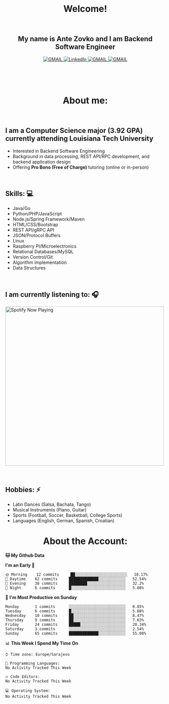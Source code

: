 
<h1 align="center"> Welcome!</h1>
<br>

<h2 align="center">My name is Ante Zovko and I am Backend Software Engineer</h2> 

<p align= "center">
  <a href="https://mail.google.com/mail/u/0/?view=cm&fs=1&to=antezovko.az@gmail.com&tf=1">
      <img alt="GMAIL" src="https://img.shields.io/badge/Email-Contact-darkred?style=for-the-badge&logo=gmail&labelColor=grey&logoColor=white" />
    </a>
 <a href="https://www.linkedin.com/in/antezovko/">
      <img alt="LinkedIn" src="https://img.shields.io/badge/LinkedIn-Connect-Blue?style=for-the-badge&logo=LinkedIn" />
    </a>
   <a href="https://www.instagram.com/zovkoante23/">
      <img alt="GMAIL" src="https://img.shields.io/badge/Instagram-Follow-E1306C?style=for-the-badge&logo=Instagram&logoColor=white" />
    </a>
   <a href="https://www.facebook.com/ZovkoAntee/">
      <img alt="GMAIL" src="https://img.shields.io/badge/Facebook-Add%20Friend-darkblue?style=for-the-badge&logo=Facebook&logoColor=white" />
    </a>

  </p>

<br>
<br>
<br>

<h1 align="center">About me:</h1>

<br>

## I am a Computer Science major (3.92 GPA) currently attending Louisiana Tech University
- Interested in Backend Software Engineering</h4>
- Background in data processing, REST API/RPC development, and backend application design
- Offering <b>Pro Bono (Free of Charge)</b> tutoring (online or in-person) 

<br>

## Skills: 💻
- Java/Go 
- Python/PHP/JavaScript
- Node.js/Spring Framework/Maven 
- HTML/CSS/Bootstrap
- REST API/gRPC API 
- JSON/Protocol Buffers
- Linux 
- Raspberry PI/Microelectronics
- Relational Databases/MySQL 
- Version Control/Git
- Algorithm implementation
- Data Structures


<br>

## I am currently listening to: 🎧
[<img src="https://novatorem-teal.vercel.app/api/spotify-playing" alt="Spotify Now Playing" width="500"/>](https://open.spotify.com/playlist/3Mo6ZdjhTCgj5o8CHs9q2I?si=xs8bzdcrSY2ld5fqCLj04Q)

<br>


## Hobbies: ⚡ 
- Latin Dances (Salsa, Bachata, Tango)
- Musical Instruments (Piano, Guitar)
- Sports (Football, Soccer, Basketball, College Sports)
- Languages (English, German, Spanish, Croatian)


<h1 align="center">About the Account:</h1>

<!--START_SECTION:waka-->

**🐱 My Github Data** 

**I'm an Early 🐤** 

```text
🌞 Morning    12 commits     ██░░░░░░░░░░░░░░░░░░░░░░░   10.17% 
🌆 Daytime    62 commits     █████████████░░░░░░░░░░░░   52.54% 
🌃 Evening    38 commits     ████████░░░░░░░░░░░░░░░░░   32.2% 
🌙 Night      6 commits      █░░░░░░░░░░░░░░░░░░░░░░░░   5.08%

```
📅 **I'm Most Productive on Sunday** 

```text
Monday       1 commits      ░░░░░░░░░░░░░░░░░░░░░░░░░   0.85% 
Tuesday      6 commits      █░░░░░░░░░░░░░░░░░░░░░░░░   5.08% 
Wednesday    10 commits     ██░░░░░░░░░░░░░░░░░░░░░░░   8.47% 
Thursday     9 commits      ██░░░░░░░░░░░░░░░░░░░░░░░   7.63% 
Friday       24 commits     █████░░░░░░░░░░░░░░░░░░░░   20.34% 
Saturday     3 commits      ░░░░░░░░░░░░░░░░░░░░░░░░░   2.54% 
Sunday       65 commits     █████████████░░░░░░░░░░░░   55.08%

```


📊 **This Week I Spend My Time On** 

```text
⌚︎ Time zone: Europe/Sarajevo

💬 Programming Languages: 
No Activity Tracked This Week

🔥 Code Editors: 
No Activity Tracked This Week

💻 Operating System: 
No Activity Tracked This Week

```


<!--END_SECTION:waka-->

